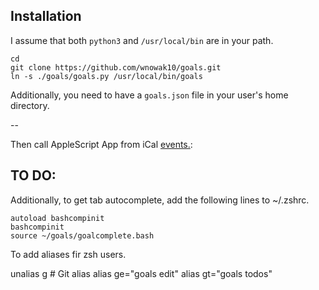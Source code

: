 
## Installation

I assume that both `python3` and `/usr/local/bin` are in your path.

    cd
    git clone https://github.com/wnowak10/goals.git
    ln -s ./goals/goals.py /usr/local/bin/goals

Additionally, you need to have a `goals.json` file in your user's home directory. 

--

Then call AppleScript App from iCal [events.](https://softron.zendesk.com/hc/en-us/articles/360000261674-HOW-TO-Trigger-an-AppleScript-at-specific-date-and-time):


## TO DO:

Additionally, to get tab autocomplete, add the following lines to ~/.zshrc.

```
autoload bashcompinit
bashcompinit
source ~/goals/goalcomplete.bash
```

To add aliases fir zsh users. 

unalias g # Git alias
alias ge="goals edit"
alias gt="goals todos"